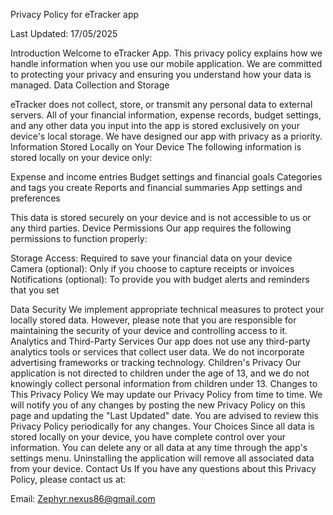 Privacy Policy for eTracker app

Last Updated: 17/05/2025

Introduction
Welcome to eTracker App. This privacy policy explains how we handle information when you use our mobile application. We are committed to protecting your privacy and ensuring you understand how your data is managed.
Data Collection and Storage

eTracker does not collect, store, or transmit any personal data to external servers. All of your financial information, expense records, budget settings, and any other data you input into the app is stored exclusively on your device's local storage. We have designed our app with privacy as a priority.
Information Stored Locally on Your Device
The following information is stored locally on your device only:

Expense and income entries
Budget settings and financial goals
Categories and tags you create
Reports and financial summaries
App settings and preferences

This data is stored securely on your device and is not accessible to us or any third parties.
Device Permissions
Our app requires the following permissions to function properly:

Storage Access: Required to save your financial data on your device
Camera (optional): Only if you choose to capture receipts or invoices
Notifications (optional): To provide you with budget alerts and reminders that you set

Data Security
We implement appropriate technical measures to protect your locally stored data. However, please note that you are responsible for maintaining the security of your device and controlling access to it.
Analytics and Third-Party Services
Our app does not use any third-party analytics tools or services that collect user data. We do not incorporate advertising frameworks or tracking technology.
Children's Privacy
Our application is not directed to children under the age of 13, and we do not knowingly collect personal information from children under 13.
Changes to This Privacy Policy
We may update our Privacy Policy from time to time. We will notify you of any changes by posting the new Privacy Policy on this page and updating the "Last Updated" date. You are advised to review this Privacy Policy periodically for any changes.
Your Choices
Since all data is stored locally on your device, you have complete control over your information. You can delete any or all data at any time through the app's settings menu. Uninstalling the application will remove all associated data from your device.
Contact Us
If you have any questions about this Privacy Policy, please contact us at:

Email: Zephyr.nexus86@gmail.com
